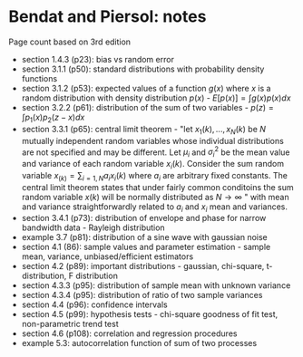 # Bendat and Piersol: notes

Page count based on 3rd edition

- section 1.4.3 (p23): bias vs random error
- section 3.1.1 (p50): standard distributions with probability density functions
- section 3.1.2 (p53): expected values of a function $g(x)$ where $x$ is a random distribution with density distribution $p(x)$ - $E[p(x)] = \int g(x) p(x) dx$
- section 3.2.2 (p61): distribution of the sum of two variables - $p(z)=\int p_1(x) p_2(z-x) dx$
- section 3.3.1 (p65): central limit theorem - "let $x_1(k), ..., x_N(k)$ be $N$ mutually independent random variables whose individual distributions are not specified and may be different. Let $\mu_i$ and $\sigma_i^2$ be the mean value and variance of each random variable $x_i(k)$. Consider the sum random variable $x_(k) = \sum_{i=1,N} a_i x_i(k)$ where $a_i$ are arbitrary fixed constants. The central limit theorem states that under fairly common conditoins the sum random variable $x(k)$ will be normally distributed as $N\rightarrow\infty$ " with mean and variance straightforwardly related to $a_i$ and $x_i$ mean and variances.
- section 3.4.1 (p73): distribution of envelope and phase for narrow bandwidth data - Rayleigh distribution
- example 3.7 (p81): distribution of a sine wave with gaussian noise
- section 4.1 (86): sample values and parameter estimation - sample mean, variance, unbiased/efficient estimators
- section 4.2 (p89): important distributions - gaussian, chi-square, t-distribution, F distribution
- section 4.3.3 (p95): distribution of sample mean with unknown variance
- section 4.3.4 (p95): distribution of ratio of two sample variances
- section 4.4 (p96): confidence intervals
- section 4.5 (p99): hypothesis tests - chi-square goodness of fit test, non-parametric trend test
- section 4.6 (p108): correlation and regression procedures
- example 5.3: autocorrelation function of sum of two processes



